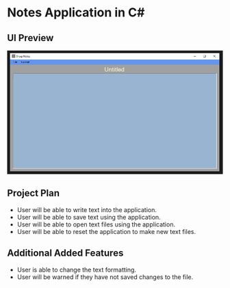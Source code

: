 # Notes Application in C#

## UI Preview
![UI Preview](https://github.com/JakeJR0/CSharp-Note-Application/blob/master/Notes%20App/images/UI_View.PNG)

## Project Plan
- User will be able to write text into the application.
- User will be able to save text using the application.
- User will be able to open text files using the application.
- User will be able to reset the application to make new text files.

## Additional Added Features
- User is able to change the text formatting.
- User will be warned if they have not saved changes to the file.

